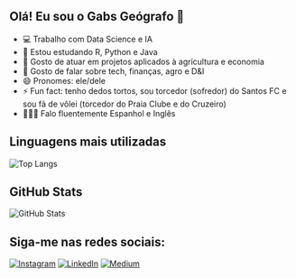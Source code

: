 ## Olá! Eu sou o Gabs Geógrafo 👋

- 💻 Trabalho com Data Science e IA
- 🌱 Estou estudando R, Python e Java
- 👯 Gosto de atuar em projetos aplicados à agricultura e economia
- 💬 Gosto de falar sobre tech, finanças, agro e D&I
- 😄 Pronomes: ele/dele
- ⚡ Fun fact: tenho dedos tortos, sou torcedor (sofredor) do Santos FC e sou fã de vôlei (torcedor do Praia Clube e do Cruzeiro)
- 🙋🏿‍♂️ Falo fluentemente Espanhol e Inglês

## Linguagens mais utilizadas
![Top Langs](https://github-readme-stats.vercel.app/api/top-langs/?username=gabsgeografo&layout=compact&theme=dracula)

## GitHub Stats

![GitHub Stats](https://github-readme-stats.vercel.app/api?username=gabsgeografo&show_icons=true&hide_title=true&count_private=true&hide=prs&theme=dracula)

## Siga-me nas redes sociais:

[![Instagram](https://img.shields.io/badge/Instagram-follow%20me%20@gabsgeografo-E4405F?style=social&logo=instagram)](https://www.instagram.com/gabsgeografo/)
[![LinkedIn](https://img.shields.io/badge/LinkedIn-profile-blue?style=social&logo=linkedin)](https://www.linkedin.com/in/passosgabriel/)
[![Medium](https://img.shields.io/badge/Medium-12100E?style=social&logo=medium)](https://medium.com/@gabsgeografo)



